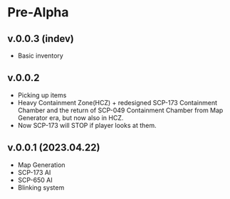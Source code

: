 # Pre-Alpha

## v.0.0.3 (indev)

- Basic inventory

## v.0.0.2
- Picking up items
- Heavy Containment Zone(HCZ) + redesigned SCP-173 Containment Chamber and the return of SCP-049 Containment Chamber from Map Generator era, but now also in HCZ.
- Now SCP-173 will STOP if player looks at them.

## v.0.0.1 (2023.04.22)
- Map Generation
- SCP-173 AI
- SCP-650 AI
- Blinking system